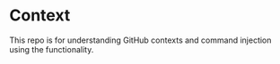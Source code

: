 # Context

This repo is for understanding GitHub contexts and command injection using the functionality.

